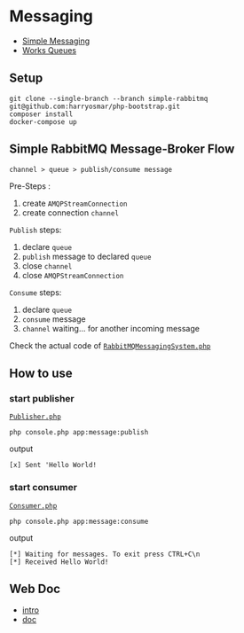 # Messaging
* [Simple Messaging](https://github.com/harryosmar/php-bootstrap/blob/simple-rabbitmq/readme.md)
* [Works Queues](https://github.com/harryosmar/php-bootstrap/blob/queue-rabbitmq/readme.md)


## Setup

```
git clone --single-branch --branch simple-rabbitmq git@github.com:harryosmar/php-bootstrap.git
composer install
docker-compose up
```

## Simple RabbitMQ Message-Broker Flow

```
channel > queue > publish/consume message
```

Pre-Steps :
1. create `AMQPStreamConnection`
2. create connection `channel`


`Publish` steps:
1. declare `queue`
2. `publish` message to declared `queue`
3. close `channel`
4. close `AMQPStreamConnection`

`Consume` steps:
1. declare `queue`
2. `consume` message
3. `channel` waiting... for another incoming message

Check the actual code of [`RabbitMQMessagingSystem.php`](https://github.com/harryosmar/php-bootstrap/blob/simple-rabbitmq/src/Services/RabbitMQMessagingSystem.php)

## How to use

### start publisher

[`Publisher.php`](https://github.com/harryosmar/php-bootstrap/blob/simple-rabbitmq/src/Console/Messaging/Publisher.php)

```
php console.php app:message:publish
```

output

```
[x] Sent 'Hello World!
```

### start consumer

[`Consumer.php`](https://github.com/harryosmar/php-bootstrap/blob/simple-rabbitmq/src/Console/Messaging/Consumer.php)

```
php console.php app:message:consume
```

output

```
[*] Waiting for messages. To exit press CTRL+C\n
[*] Received Hello World!
```

## Web Doc

- [intro](https://github.com/harryosmar/php-bootstrap/blob/simple-rabbitmq/web.md)
- [doc](https://github.com/harryosmar/php-bootstrap/blob/simple-rabbitmq/doc.md)
